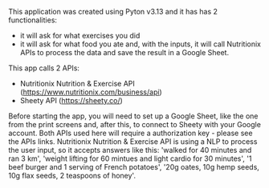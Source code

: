  This application was created using Pyton v3.13 and it has has 2 functionalities:
 - it will ask for what exercises you did
 - it will ask for what food you ate
and, with the inputs, it will call Nutritionix APIs to process the data and save the result in a Google Sheet.

This app calls 2 APIs:
- Nutritionix Nutrition & Exercise API (https://www.nutritionix.com/business/api)
- Sheety API (https://sheety.co/)

Before starting the app, you will need to set up a Google Sheet, like the one from the print screens and, after this, to connect to Sheety with your Google account. Both APIs used here will require a authorization key - please see the APIs links.
Nutritionix Nutrition & Exercise API is using a NLP to process the user input, so it accepts answers like this: 'walked for 40 minutes and ran 3 km', 'weight lifting for 60 mintues and light cardio for 30 minutes', '1 beef burger and 1 serving of French potatoes', '20g oates, 10g hemp seeds, 10g flax seeds, 2 teaspoons of honey'.
